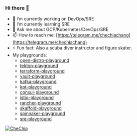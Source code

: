 ### Hi there 👋

<!--
**chechiachang/chechiachang** is a ✨ _special_ ✨ repository because its `README.md` (this file) appears on your GitHub profile.

Here are some ideas to get you started:

- 🔭 I’m currently working on ...
- 🌱 I’m currently learning ...
- 👯 I’m looking to collaborate on ...
- 🤔 I’m looking for help with ...
- 💬 Ask me about ...
- 📫 How to reach me: ...
- 😄 Pronouns: ...
- ⚡ Fun fact: ...
-->

- 🔭 I’m currently working on DevOps/SRE
- 🌱 I’m currently learning SRE
- 💬 Ask me about GCP/Kubernetes/DevOps/SRE
- 📫 How to reach me: [https://telegram.me/chechiachang](https://telegram.me/chechiachang)
- ⚡ Fun fact: Also a scuba diver instructor and figure skater.
- My playgrounds:
  - [open-distro-playground](https://github.com/chechiachang/open-distro-playground)
  - [tekton-playground](https://github.com/chechiachang/tekton-playground)
  - [terraform-playground](https://github.com/chechiachang/terraform-playground)
  - [vault-playground](https://github.com/chechiachang/vault-playground)
  - [kafka-playground](https://github.com/chechiachang/kafka-playground)
  - [kpt-playground](https://github.com/chechiachang/kpt-playground)
  - [consul-playground](https://github.com/chechiachang/consul-playground)
  - [istio-playground](https://github.com/chechiachang/istio-playground)
  - [rancher-playground](https://github.com/chechiachang/rancher-playground)
  - [skaffold-playground](https://github.com/chechiachang/skaffold-playground)
  - [spinnaker-playground](https://github.com/chechiachang/spinnaker-playground)
  - [sre-playground](https://github.com/chechiachang/sre-playground)

[![CheChia](https://www.randos.online/u/chechiachang?theme=blue)](https://randos.online/u/chechiachang/next)
